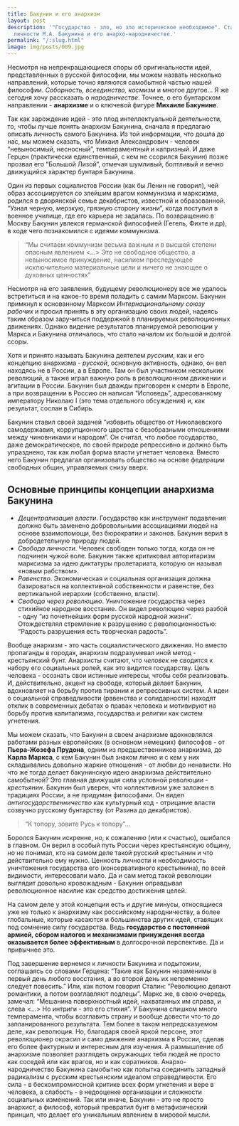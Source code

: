 ```yaml
---
title: Бакунин и его анархизм
layout: post
description: '"Государство - зло, но зло историческое необходимое". Статья о неоднозначной
  личности М.А. Бакунина и его анархо-народничестве.'
permalink: "/:slug.html"
image: img/posts/009.jpg
---
```


Несмотря на непрекращающиеся споры об оригинальности идей, представленных в русской философии, мы можем назвать несколько направлений, которые точно являются самобытной частью нашей философии. *Соборность, всеединство, космизм* и многое другое… Я же сегодня хочу рассказать о *народничестве*. Точнее, о его бунтарском направлении - **анархизме** и о ключевой фигуре **Михаиле Бакунине**.

Так как зарождение идей - это плод интеллектуальной деятельности, то, чтобы лучше понять анархизм Бакунина, сначала я предлагаю описать личность самого Бакунина. Из той информации, что дошла до нас, мы можем сказать, что Михаил Александрович - человек “невыносимый, несносный”, темпераментный и капризный. И даже Герцен (практически единственный, с кем не ссорился Бакунин) позже прозвал его “Большой Лизой”, отмечая шумливый, болтливый и вечно движущийся характер бунтаря Бакунина.

Один из первых социалистов России (как бы Ленин не говорил), чей образ ассоциируется со злейшим врагом коммунизма и марксизма, родился в дворянской семье декабристов, известной и образованной. “Узнал черную, мерзкую, грязную сторону жизни”, когда поступил в военное училище, где его карьера не задалась. По возвращению в Москву Бакунин увлекся германской философией (Гегель, Фихте и др), в ходе чего познакомился с идеями коммунизма. 
> “Мы считаем коммунизм весьма важным и в высшей степени опасным явлением <…> Это не свободное общество, а невыносимое принуждение, насилием преследующее исключительно материальные цели и ничего не знающее о духовных ценностях”

Несмотря на его заявления,  будущему революционеру все же удалось встретиться и на какое-то время поладить с самим Марксом. Бакунин примкнул к основанному Марксом *Интернациональному союзу рабочих* и просил принять в эту организацию своих людей, надеясь таким образом заручиться поддержкой в планируемых революционных движениях. Однако видение результатов планируемой революции у Маркса и Бакунина отличалось, что стало началом их большой и долгой ссоры.

Хотя и принято называть Бакунина деятелем *русским*, как и его концепцию анархизма - *русской*, основную активность, однако, он вел находясь не в России, а в Европе. Там он был участником нескольких революций, а также играл важную роль в революционном движении и агитации в России. Бакунин был дважды приговорен к смерти в Европе, а при возвращении в Россию он написал “Исповедь”, адресованному императору Николаю I (это тема отдельного обсуждения) и, как результат, сослан в Сибирь. 

Бакунин ставил своей задачей “избавить общество от Николаевского самодержавия, коррупционного царства с безобразными отношениями между чиновниками и народом”. Он считал, что любое государство, даже демократическое, по своей природе репрессивно и должно быть упразднено, так как любая форма власти угнетает человека. Вместо него Бакунин предлагал организовать общество на основе федерации свободных общин, управляемых снизу вверх.

## Основные принципы концепции анархизма Бакунина ##
- *Децентрализация власти*. Государство как инструмент подавления должно быть заменено добровольными ассоциациями людей на основе взаимопомощи, без бюрократии и законов. Бакунин верил в добродетельную природу людей.
- *Свобода личности*. Человек свободен только тогда, когда он не подчинен чужой воле. Бакунин также критиковал авторитаризм марксизма за идею диктатуры пролетариата, которую он называл «новым рабством».
- *Равенство*. Экономическая и социальная организация должна базироваться на коллективной собственности и равенстве, без вертикальной иерархии (собственно, власти).
- *Свобода через революцию*. Уничтожение государства через стихийное народное восстание. Он видел революцию через разбой -  одну “из почетнейших форм русской народной жизни”. Отождествлял стремление к разрушению с революционностью: “Радость разрушения есть творческая радость”.

Вообще анархизм - это часть социалистического движения. Но вместо пропаганды в городах, анархизм подразумевал иной метод - крестьянский бунт. Анархисты считают, что *человек* не сводится к набору его социальных ролей, как это видится государству. Цель человека - осознать свои истинные интересы, чтобы себя реализовать. 
И, действительно, акцент на свободе, который делает Бакунин, вдохновляет на борьбу против тирании и репрессивных систем. А идеи о социальной справедливости (равенства и солидарности) находят отклик в современных дебатах о правах человека и мотивируют на борьбу против капитализма, государства и религии как систем угнетения.

Мы можем сказать, что Бакунин в своем анархизме вдохновлялся работами разных европейских (в основном немецких) философов - от **Пьера-Жозефа Прудона**, одним из предшественников анархизма, до **Карла Маркса**, с кем Бакунин был знаком лично и с кем у них складывались довольно жаркие отношения - от любви до ненависти.
Но что же тогда делает бакунинскую идею анархизма действительно самобытной? Это главная движущая сила условной революции - *крестьянин*. Бакунин был уверен, что коллективизм уже заложен в традициях России, а не придуман философами. Он видел *антигосударственничество* как культурный код - отрицание власти созвучно русскому бунтарству (от Разина до декабристов). 
> “К топору, зовите Русь к топору”...

Боролся Бакунин искренне, но, к сожалению (или к счастью), ошибался в главном. Он верил в особый путь России через крестьянскую общину, но не понимал, кто на самом деле такой русский крестьянин и что действительно ему нужно. Ценность личности и необходимость уничтожения государства его (консервативного крестьянина), по всей видимости, интересовали мало. Да и сам метод такой революции выглядит довольно кровожадным - Бакунин оправдывал революционное насилие как средство достижения целей.

На самом деле у этой концепции есть и другие минусы, относящиеся уже не только к анархизму как российскому народничеству, а более глобальные, которые касаются и большинства других идей, ставящих под сомнение силу государства. Ведь **государство с постоянной армией, сбором налогов и механизмами принуждения всегда оказывается более эффективным** в долгосрочной перспективе. Да и привычнее это.

Под завершение вернемся к личности Бакунина и подытожим, соглашаясь со словами Герцена: “Такие как Бакунин незаменимы в первый день любого восстания, а во второй день их непременно следует повесить.” Или, как потом говорил Сталин: “Революцию делают романтики, а потом возглавляют подлецы”. Маркс же, в свою очередь, замечал: “Мешанина поверхностный идей, нахватанных им справа, и слева <...> Но интриги - это его стихия”. У Бакунина слишком много темперамента, чтобы возглавить страну и вообще довести что-то до запланированного результата. Тем более в таком непредсказуемом деле, как революция. Но, благодаря своей яркой персоне, этот революционер окрасил и само движение анархизма в России, сделав его более фактурным и интересным для изучения. А размышление об анархизме позволяет разглядеть окружающих тебя людей не просто как соседей или как врагов, но и как соратников.
Анархо-народничество Бакунина самобытно как попытка соединить западный радикализм с русским крестьянским идеалом справедливости. Его сила - в бескомпромиссной критике всех форм угнетения и вере в человека, а слабость - в недооценке организации и сложности социальных изменений.
Так или иначе, Бакунин - это не просто анархист, а философ, который превратил бунт в метафизический принцип, что делает его уникальным явлением в мировой мысли.
